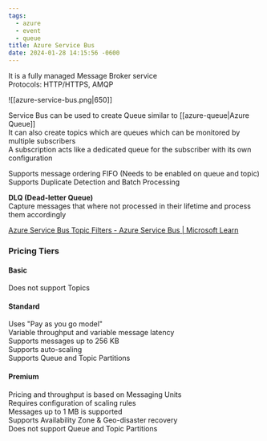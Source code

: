 ```yaml
---
tags:
  - azure
  - event
  - queue
title: Azure Service Bus
date: 2024-01-28 14:15:56 -0600
---
```


It is a fully managed Message Broker service  
Protocols: HTTP/HTTPS, AMQP  

![[azure-service-bus.png|650]]

Service Bus can be used to create Queue similar to [[azure-queue|Azure Queue]]  
It can also create topics which are queues which can be monitored by multiple subscribers  
A subscription acts like a dedicated queue for the subscriber with its own configuration  

Supports message ordering FIFO (Needs to be enabled on queue and topic)  
Supports Duplicate Detection and Batch Processing

**DLQ (Dead-letter Queue)**  
Capture messages that where not processed in their lifetime and process them accordingly

[Azure Service Bus Topic Filters - Azure Service Bus | Microsoft Learn](https://learn.microsoft.com/en-us/azure/service-bus-messaging/topic-filters)

### Pricing Tiers

#### Basic
Does not support Topics

#### Standard  
Uses "Pay as you go model"  
Variable throughput and variable message latency  
Supports messages up to 256 KB  
Supports auto-scaling  
Supports Queue and Topic Partitions

#### Premium  
Pricing and throughput is based on Messaging Units  
Requires configuration of scaling rules  
Messages up to 1 MB is supported  
Supports Availability Zone & Geo-disaster recovery  
Does not support Queue and Topic Partitions
